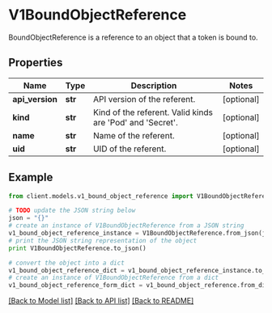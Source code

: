 # V1BoundObjectReference

BoundObjectReference is a reference to an object that a token is bound to.

## Properties
Name | Type | Description | Notes
------------ | ------------- | ------------- | -------------
**api_version** | **str** | API version of the referent. | [optional] 
**kind** | **str** | Kind of the referent. Valid kinds are &#39;Pod&#39; and &#39;Secret&#39;. | [optional] 
**name** | **str** | Name of the referent. | [optional] 
**uid** | **str** | UID of the referent. | [optional] 

## Example

```python
from client.models.v1_bound_object_reference import V1BoundObjectReference

# TODO update the JSON string below
json = "{}"
# create an instance of V1BoundObjectReference from a JSON string
v1_bound_object_reference_instance = V1BoundObjectReference.from_json(json)
# print the JSON string representation of the object
print V1BoundObjectReference.to_json()

# convert the object into a dict
v1_bound_object_reference_dict = v1_bound_object_reference_instance.to_dict()
# create an instance of V1BoundObjectReference from a dict
v1_bound_object_reference_form_dict = v1_bound_object_reference.from_dict(v1_bound_object_reference_dict)
```
[[Back to Model list]](../README.md#documentation-for-models) [[Back to API list]](../README.md#documentation-for-api-endpoints) [[Back to README]](../README.md)


